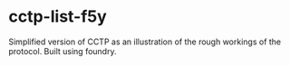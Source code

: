 # cctp-list-f5y

Simplified version of CCTP as an illustration of the rough workings of the protocol. Built using foundry.
